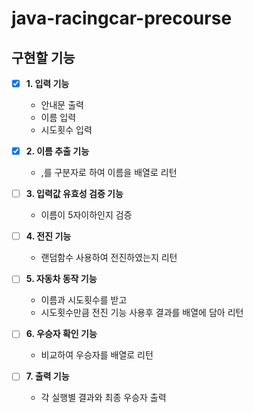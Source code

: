 # java-racingcar-precourse

## 구현할 기능

- [x] **1. 입력 기능**
    - 안내문 출력
    - 이름 입력
    - 시도횟수 입력

- [x] **2. 이름 추출 기능**
  - ,를 구분자로 하여 이름을 배열로 리턴
  
- [ ] **3. 입력값 유효성 검증 기능**
    - 이름이 5자이하인지 검증

- [ ] **4. 전진 기능**
    - 랜덤함수 사용하여 전진하였는지 리턴

- [ ] **5. 자동차 동작 기능**
  - 이름과 시도횟수를 받고
  - 시도횟수만큼 전진 기능 사용후 결과를 배열에 담아 리턴

- [ ] **6. 우승자 확인 기능**
    - 비교하여 우승자를 배열로 리턴

- [ ] **7. 출력 기능**
    - 각 실행별 결과와 최종 우승자 출력